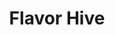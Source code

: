 ---
type: "Professional"
title: "Flavor Hive"
year: "2023"
category: "NLP, Review Aggregator"
role: "Fullstack dev"
name: "Flavor Hive"
description: "Flavor Hive is an NLP-powered review aggregator designed to provide users with comprehensive insights into various products and services."
githublink: "https://github.com/yourusername/flavorhive"
mockup: "/src/assets/flavor-hive-mockup.png"
problem: "Finding consolidated and reliable reviews for products and services is often difficult, leading to poor purchasing decisions."
solution: "Flavor Hive aggregates reviews using NLP techniques to provide users with clear, concise, and reliable insights."
features_scope:
  - "NLP-Powered Review Aggregation"
  - "User-Friendly Interface"
  - "Comprehensive Insights"
  - "Real-Time Updates"
  - "Customizable Filters"
development_process: "The development of Flavor Hive involved integrating NLP models to analyze and aggregate user reviews, providing comprehensive insights. The frontend was built using React, and the backend was powered by Golang."
gallery:
  - "/images/screenshot1.png"
  - "/images/screenshot2.png"
  - "/images/screenshot3.png"
route: "flavorhive"
---